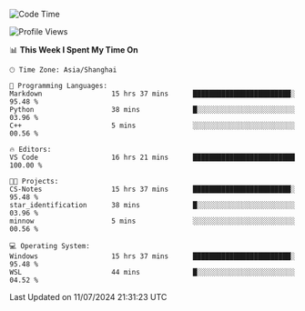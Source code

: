 <!--START_SECTION:waka-->
![Code Time](http://img.shields.io/badge/Code%20Time-1%2C839%20hrs%2053%20mins-blue)

![Profile Views](http://img.shields.io/badge/Profile%20Views-5-blue)

📊 **This Week I Spent My Time On** 

```text
🕑︎ Time Zone: Asia/Shanghai

💬 Programming Languages: 
Markdown                 15 hrs 37 mins      ████████████████████████░   95.48 % 
Python                   38 mins             █░░░░░░░░░░░░░░░░░░░░░░░░   03.96 % 
C++                      5 mins              ░░░░░░░░░░░░░░░░░░░░░░░░░   00.56 % 

🔥 Editors: 
VS Code                  16 hrs 21 mins      █████████████████████████   100.00 % 

🐱‍💻 Projects: 
CS-Notes                 15 hrs 37 mins      ████████████████████████░   95.48 % 
star_identification      38 mins             █░░░░░░░░░░░░░░░░░░░░░░░░   03.96 % 
minnow                   5 mins              ░░░░░░░░░░░░░░░░░░░░░░░░░   00.56 % 

💻 Operating System: 
Windows                  15 hrs 37 mins      ████████████████████████░   95.48 % 
WSL                      44 mins             █░░░░░░░░░░░░░░░░░░░░░░░░   04.52 % 
```


 Last Updated on 11/07/2024 21:31:23 UTC
<!--END_SECTION:waka-->